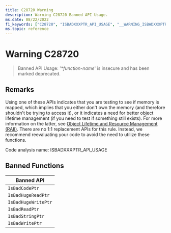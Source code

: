 ```yaml
---
title: C28720 Warning
description: Warning C28720 Banned API Usage.
ms.date: 08/22/2022
f1_keywords: ["C28720", "ISBADXXXPTR_API_USAGE", "__WARNING_ISBADXXXPTR_API_USAGE"]
ms.topic: reference
---
```

# Warning C28720

> Banned API Usage: '\**function-name*' is insecure and has been marked deprecated.

## Remarks

Using one of these APIs indicates that you are testing to see if memory is mapped, which implies that you either don't own the memory (and therefore shouldn't be trying to access it), or it indicates a need for better object lifetime management (if you need to test if something still exists). For more information on the latter, see [Object Lifetime and Resource Management (RAII)](/cpp/cpp/object-lifetime-and-resource-management-modern-cpp). 
There are no 1:1 replacement APIs for this rule. Instead, we recommend reevaluating your code to avoid the need to utilize these functions. 

Code analysis name: ISBADXXXPTR_API_USAGE

## Banned Functions

| Banned API |
| -----------|
|```IsBadCodePtr```|
|```IsBadHugeReadPtr```|
|```IsBadHugeWritePtr```|
|```IsBadReadPtr```|
|```IsBadStringPtr```|
|```IsBadWritePtr```|



